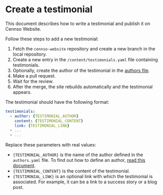 # Create a testimonial

This document describes how to write a testimonial and publish it on Cennso Website.

Follow these steps to add a new testimonial:

1. Fetch the `cennso-website` repository and create a new branch in the local repository.
2. Create a new entry in the `/content/testimonials.yaml` file containing testimonials.
3. Optionally, create the author of the testimonial in the [authors file](./create-author.md).
4. Make a pull request.
5. Wait for the review.
6. After the merge, the site rebuilds automatically and the testimonial appears.

The testimonial should have the following format:

```yaml
testimonials:
  - author: {TESTIMONIAL_AUTHOR}
    content: {TESTIMONIAL_CONTENT}
    link: {TESTIMONIAL_LINK}
  - ...
  - ...
```

Replace these parameters with real values:

- `{TESTIMONIAL_AUTHOR}` is the name of the author defined in the `authors.yaml` file. To find out how to define an author, [read this document](./create-author.md).
- `{TESTIMONIAL_CONTENT}` is the content of the testimonial.
- `{TESTIMONIAL_LINK}` is an optional link with which the testimonial is associated. For example, it can be a link to a success story or a blog post.
